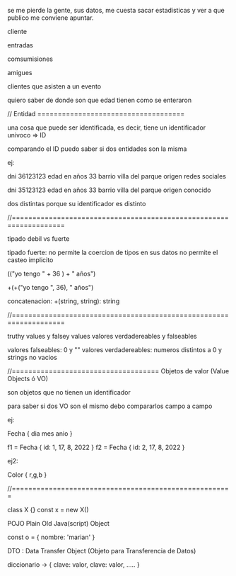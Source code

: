 se me pierde la gente, sus datos, me cuesta sacar estadisticas y ver a que publico me conviene apuntar.

cliente

entradas

comsumisiones

amigues

clientes que asisten a un evento

quiero saber de donde son que edad tienen como se enteraron

// Entidad ====================================

una cosa que puede ser identificada, es decir, tiene un identificador univoco => ID

comparando el ID puedo saber si dos entidades son la misma

ej:

dni 36123123 edad en años 33 barrio villa del parque origen redes sociales

dni 35123123 edad en años 33 barrio villa del parque origen conocido

dos distintas porque su identificador es distinto

//===================================================================

tipado debil vs fuerte

tipado fuerte: no permite la coercion de tipos en sus datos no permite el casteo implicito

(("yo tengo " + 36 ) + " años")

+(+("yo tengo ", 36), " años")

concatenacion: +(string, string): string

//===================================================================

truthy values y falsey values valores verdadereables y falseables

valores falseables: 0 y "" valores verdadereables: numeros distintos a 0 y strings no vacios

//==================================== Objetos de valor (Value Objects ó VO)

son objetos que no tienen un identificador

para saber si dos VO son el mismo debo compararlos campo a campo

ej:

Fecha { dia mes anio }

f1 = Fecha { id: 1, 17, 8, 2022 } f2 = Fecha { id: 2, 17, 8, 2022 }

ej2:

Color { r,g,b }

//======================================================

class X {} const x = new X()

POJO Plain Old Java(script) Object

const o = { nombre: 'marian' }

DTO : Data Transfer Object (Objeto para Transferencia de Datos)

diccionario -> { clave: valor, clave: valor, ..... }